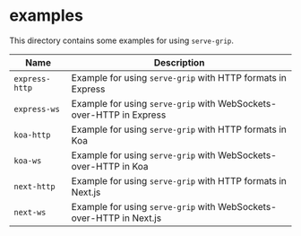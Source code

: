 # examples

This directory contains some examples for using `serve-grip`.

| Name | Description |
| --- | --- |
| `express-http` | Example for using `serve-grip` with HTTP formats in Express |
| `express-ws` | Example for using `serve-grip` with WebSockets-over-HTTP in Express |
| `koa-http` | Example for using `serve-grip` with HTTP formats in Koa |
| `koa-ws` | Example for using `serve-grip` with WebSockets-over-HTTP in Koa |
| `next-http` | Example for using `serve-grip` with HTTP formats in Next.js |
| `next-ws` | Example for using `serve-grip` with WebSockets-over-HTTP in Next.js |
